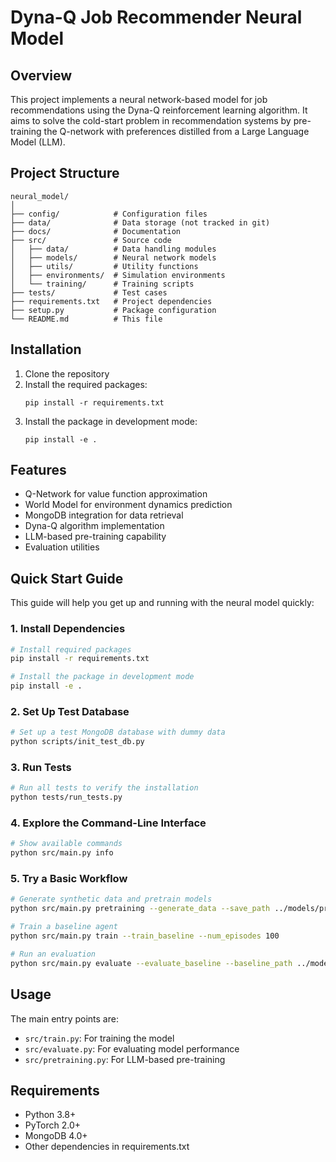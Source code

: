 # Dyna-Q Job Recommender Neural Model

## Overview

This project implements a neural network-based model for job recommendations using the Dyna-Q reinforcement learning algorithm. It aims to solve the cold-start problem in recommendation systems by pre-training the Q-network with preferences distilled from a Large Language Model (LLM).

## Project Structure

```
neural_model/
│
├── config/            # Configuration files
├── data/              # Data storage (not tracked in git)
├── docs/              # Documentation
├── src/               # Source code
│   ├── data/          # Data handling modules
│   ├── models/        # Neural network models
│   ├── utils/         # Utility functions
│   ├── environments/  # Simulation environments
│   └── training/      # Training scripts
├── tests/             # Test cases
├── requirements.txt   # Project dependencies
├── setup.py           # Package configuration
└── README.md          # This file
```

## Installation

1. Clone the repository
2. Install the required packages:
   ```
   pip install -r requirements.txt
   ```
3. Install the package in development mode:
   ```
   pip install -e .
   ```

## Features

- Q-Network for value function approximation
- World Model for environment dynamics prediction
- MongoDB integration for data retrieval
- Dyna-Q algorithm implementation
- LLM-based pre-training capability
- Evaluation utilities

## Quick Start Guide

This guide will help you get up and running with the neural model quickly:

### 1. Install Dependencies

```bash
# Install required packages
pip install -r requirements.txt

# Install the package in development mode
pip install -e .
```

### 2. Set Up Test Database

```bash
# Set up a test MongoDB database with dummy data
python scripts/init_test_db.py
```

### 3. Run Tests

```bash
# Run all tests to verify the installation
python tests/run_tests.py
```

### 4. Explore the Command-Line Interface

```bash
# Show available commands
python src/main.py info
```

### 5. Try a Basic Workflow

```bash
# Generate synthetic data and pretrain models
python src/main.py pretraining --generate_data --save_path ../models/pretrained

# Train a baseline agent
python src/main.py train --train_baseline --num_episodes 100

# Run an evaluation
python src/main.py evaluate --evaluate_baseline --baseline_path ../models/baseline
```

## Usage

The main entry points are:

- `src/train.py`: For training the model
- `src/evaluate.py`: For evaluating model performance
- `src/pretraining.py`: For LLM-based pre-training

## Requirements

- Python 3.8+
- PyTorch 2.0+
- MongoDB 4.0+
- Other dependencies in requirements.txt 